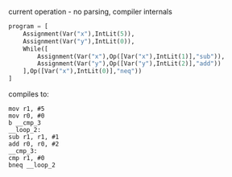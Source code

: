 current operation - no parsing, compiler internals
```python
program = [
    Assignment(Var("x"),IntLit(5)),
    Assignment(Var("y"),IntLit(0)),
    While([
        Assignment(Var("x"),Op([Var("x"),IntLit(1)],"sub")),
        Assignment(Var("y"),Op([Var("y"),IntLit(2)],"add"))
    ],Op([Var("x"),IntLit(0)],"neq"))
]
```
compiles to:
```x86asm
mov r1, #5
mov r0, #0
b __cmp_3
__loop_2:
sub r1, r1, #1
add r0, r0, #2
__cmp_3:
cmp r1, #0
bneq __loop_2
```
